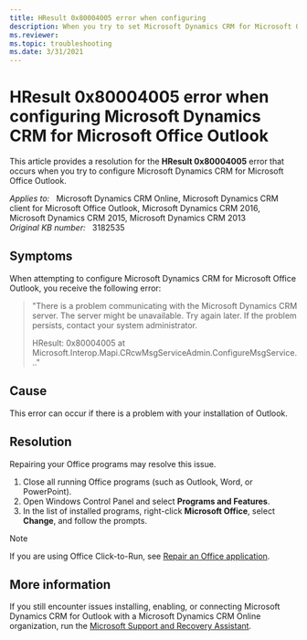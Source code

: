 ```yaml
---
title: HResult 0x80004005 error when configuring
description: When you try to set Microsoft Dynamics CRM for Microsoft Office Outlook, you receive the HResult 0x80004005 error. Provides a resolution.
ms.reviewer: 
ms.topic: troubleshooting
ms.date: 3/31/2021
---
```

# HResult 0x80004005 error when configuring Microsoft Dynamics CRM for Microsoft Office Outlook

This article provides a resolution for the **HResult 0x80004005** error that occurs when you try to configure Microsoft Dynamics CRM for Microsoft Office Outlook.

_Applies to:_ &nbsp; Microsoft Dynamics CRM Online, Microsoft Dynamics CRM client for Microsoft Office Outlook, Microsoft Dynamics CRM 2016, Microsoft Dynamics CRM 2015, Microsoft Dynamics CRM 2013  
_Original KB number:_ &nbsp; 3182535

## Symptoms

When attempting to configure Microsoft Dynamics CRM for Microsoft Office Outlook, you receive the following error:

> "There is a problem communicating with the Microsoft Dynamics CRM server. The server might be unavailable. Try again later. If the problem persists, contact your system administrator.
>
> HResult: 0x80004005 at Microsoft.Interop.Mapi.CRcwMsgServiceAdmin.ConfigureMsgService..."

## Cause

This error can occur if there is a problem with your installation of Outlook.

## Resolution

Repairing your Office programs may resolve this issue.

1. Close all running Office programs (such as Outlook, Word, or PowerPoint).
2. Open Windows Control Panel and select **Programs and Features**.
3. In the list of installed programs, right-click **Microsoft Office**, select **Change**, and follow the prompts.

> [!NOTE]
> If you are using Office Click-to-Run, see [Repair an Office application](https://support.microsoft.com/office/repair-an-office-application-7821d4b6-7c1d-4205-aa0e-a6b40c5bb88b).

## More information

If you still encounter issues installing, enabling, or connecting Microsoft Dynamics CRM for Outlook with a Microsoft Dynamics CRM Online organization, run the [Microsoft Support and Recovery Assistant](/outlook/troubleshoot/performance/how-to-scan-outlook-by-using-microsoft-support-and-recovery-assistant).
